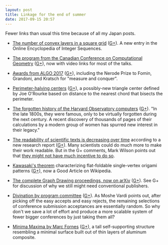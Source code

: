 ```yaml
---
layout: post
title: Linkage for the end of summer
date: 2017-09-15 20:57
---
```

Fewer links than usual this time because of all my Japan posts.

* [The number of convex layers in a square grid](https://oeis.org/A290966) ([G+](https://plus.google.com/100003628603413742554/posts/32p3w4KWLXn)). A new entry in the Online Encyclopedia of Integer Sequences.

* [The program from the Canadian Conference on Computational Geometry](http://2017.cccg.ca/program.html) ([G+](https://plus.google.com/100003628603413742554/posts/7CZF94dmRVS)), now with video links for most of the talks.

* [Awards from ALGO 2017](https://algo2017.ac.tuwien.ac.at/awards/) ([G+](https://plus.google.com/100003628603413742554/posts/LFbnwZzjCqx)), including the Nerode Prize to Fomin, Grandoni, and Kratsch for "measure and conquer".

* [Perimeter-halving centers](https://mathoverflow.net/q/280493/440) ([G+](https://plus.google.com/100003628603413742554/posts/fgza6Avgkaw)), a possibly-new triangle center defined by Joe O'Rourke based on distance to the nearest chord that bisects the perimeter.

* [The forgotten history of the Harvard Observatory computers](https://www.pri.org/stories/2017-07-27/team-women-are-unearthing-forgotten-legacy-harvard-s-women-computers) ([G+](https://plus.google.com/100003628603413742554/posts/VehtcPbKS81)). "In the late 1800s, they were famous, only to be virtually forgotten during the next century. A recent discovery of thousands of pages of their calculations by a modern group of women has spurred new interest in their legacy."

* [The readability of scientific texts is decreasing over time](https://elifesciences.org/articles/27725) according to a new research report ([G+](https://plus.google.com/100003628603413742554/posts/crBrYK9kVLz)). Many scientists could do much more to make their work readable. But in the G+ comments, Mark Wilson points out that [they might not have much incentive to do so](http://journals.plos.org/ploscompbiol/article?id=10.1371/journal.pcbi.1004205).

* [Kawasaki's theorem](https://en.wikipedia.org/wiki/Kawasaki%27s_theorem) characterizing flat-foldable single-vertex origami patterns ([G+](https://plus.google.com/100003628603413742554/posts/G4DVJfaTGB2)), now a Good Article on Wikipedia.

* [The complete Graph Drawing proceedings, now on arXiv](https://arxiv.org/abs/1709.04228) ([G+](https://plus.google.com/100003628603413742554/posts/arRZovJMvnv)). See G+ for discussion of why we still might need conventional publishers.

* [Divination by program committee](https://cacm.acm.org/magazines/2017/9/220429-divination-by-program-committee/fulltext) ([G+](https://plus.google.com/100003628603413742554/posts/UebF5u6go7X)). As Moshe Vardi points out, after picking off the easy accepts and easy rejects, the remaining selections of conference submission acceptances are essentially random. So why don't we save a lot of effort and produce a more scalable system of fewer bigger conferences by just taking them all?

* [Minima Maxima by Marc Fornes](http://www.thisiscolossal.com/2017/09/a-towering-4-story-organic-structure-built-from-material-as-thin-as-a-coin-by/) ([G+](https://plus.google.com/100003628603413742554/posts/1TyZtnNyQ6F)), a tall self-supporting structure resembling a minimal surface built out of thin layers of aluminum composite.